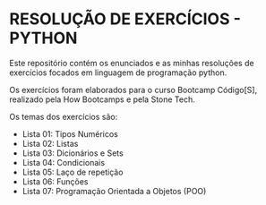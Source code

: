 # RESOLUÇÃO DE EXERCÍCIOS - PYTHON

Este repositório contém os enunciados e as minhas resoluções 
de exercícios focados em linguagem de programação python.

Os exercícios foram elaborados para o curso Bootcamp Código[S],
realizado pela How Bootcamps e pela Stone Tech.

Os temas dos exercícios são:
- Lista 01: Tipos Numéricos
- Lista 02: Listas
- Lista 03: Dicionários e Sets
- Lista 04: Condicionais
- Lista 05: Laço de repetição
- Lista 06: Funções
- Lista 07: Programação Orientada a Objetos (POO)
